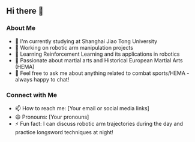 ## Hi there 👋



### About Me
- 🏫 I'm currently studying at Shanghai Jiao Tong University
- 🔭 Working on robotic arm manipulation projects
- 🌱 Learning Reinforcement Learning and its applications in robotics
- 🥋 Passionate about martial arts and Historical European Martial Arts (HEMA)
- 💬 Feel free to ask me about anything related to combat sports/HEMA - always happy to chat!

### Connect with Me
- 📫 How to reach me: [Your email or social media links]
- 😄 Pronouns: [Your pronouns]
- ⚡ Fun fact: I can discuss robotic arm trajectories during the day and practice longsword techniques at night!

